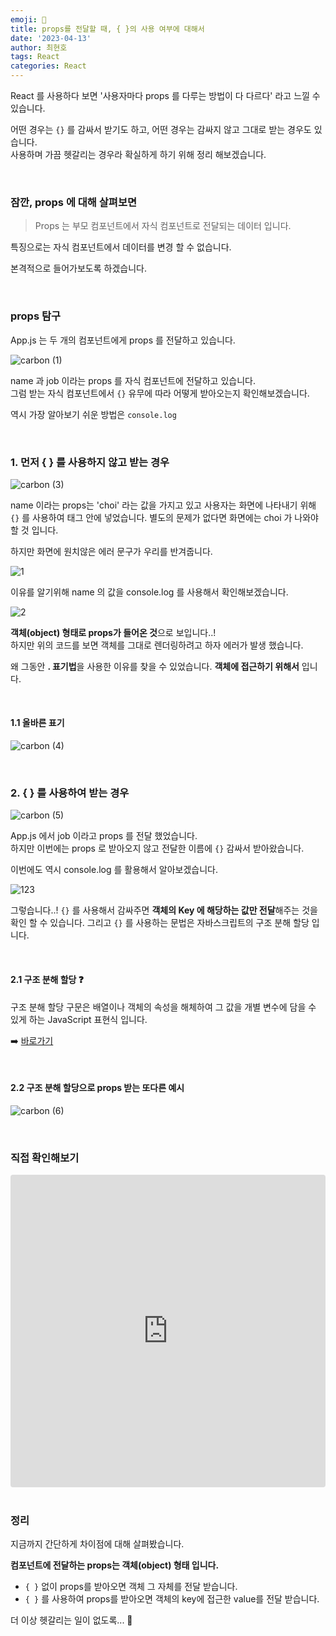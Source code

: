 ```yaml
---
emoji: 📖
title: props를 전달할 때, { }의 사용 여부에 대해서
date: '2023-04-13'
author: 최현호
tags: React
categories: React
---
```


React 를 사용하다 보면 '사용자마다 props 를 다루는 방법이 다 다르다' 라고 느낄 수 있습니다.

어떤 경우는 `{}` 를 감싸서 받기도 하고, 어떤 경우는 감싸지 않고 그대로 받는 경우도 있습니다. <br>
사용하며 가끔 헷갈리는 경우라 확실하게 하기 위해 정리 해보겠습니다.

<br>

### 잠깐, props 에 대해 살펴보면

> Props 는 부모 컴포넌트에서 자식 컴포넌트로 전달되는 데이터 입니다.

특징으로는 자식 컴포넌트에서 데이터를 변경 할 수 없습니다.

본격적으로 들어가보도록 하겠습니다.

<br>

### props 탐구

App.js 는 두 개의 컴포넌트에게 props 를 전달하고 있습니다.

![carbon (1)](https://user-images.githubusercontent.com/87301268/231626139-5692bfe6-bdb9-4c56-add9-afac593d9585.png)

name 과 job 이라는 props 를 자식 컴포넌트에 전달하고 있습니다. <br>
그럼 받는 자식 컴포넌트에서 `{}` 유무에 따라 어떻게 받아오는지 확인해보겠습니다.

역시 가장 알아보기 쉬운 방법은 `console.log`

<br>

### 1. 먼저 { } 를 사용하지 않고 받는 경우

![carbon (3)](https://user-images.githubusercontent.com/87301268/231633773-99dbb824-706b-4030-a982-5cb9e7a3e4c8.png)

name 이라는 props는 'choi' 라는 값을 가지고 있고 사용자는 화면에 나타내기 위해 `{}` 를 사용하여 태그 안에 넣었습니다.
별도의 문제가 없다면 화면에는 choi 가 나와야 할 것 입니다.

하지만 화면에 원치않은 에러 문구가 우리를 반겨줍니다.

![1](https://user-images.githubusercontent.com/87301268/231628621-eac23965-8ebf-487a-8768-44c06d90ce34.png)

이유를 알기위해 name 의 값을 console.log 를 사용해서 확인해보겠습니다.

![2](https://user-images.githubusercontent.com/87301268/231630126-c0e4c3d6-82db-4efd-9e43-36d458c6e488.png)

**객체(object) 형태로 props가 들어온 것**으로 보입니다..! <br>
하지만 위의 코드를 보면 객체를 그대로 렌더링하려고 하자 에러가 발생 했습니다.

왜 그동안 **. 표기법**을 사용한 이유를 찾을 수 있었습니다. **객체에 접근하기 위해서** 입니다.

<br>

#### 1.1 올바른 표기

![carbon (4)](https://user-images.githubusercontent.com/87301268/231634382-93113957-4068-4138-942f-32e0070d2a92.png)

<br>

### 2. { } 를 사용하여 받는 경우

![carbon (5)](https://user-images.githubusercontent.com/87301268/231635243-a715877d-1eef-4f2b-aa25-83973d82b392.png)

App.js 에서 job 이라고 props 를 전달 했었습니다. <br>
하지만 이번에는 props 로 받아오지 않고 전달한 이름에 `{}` 감싸서 받아왔습니다.

이번에도 역시 console.log 를 활용해서 알아보겠습니다.

![123](https://user-images.githubusercontent.com/87301268/231651307-918849b7-5cac-4bf8-894e-2db0e4133ee3.png)

그렇습니다..! `{}` 를 사용해서 감싸주면 **객체의 Key 에 해당하는 값만 전달**해주는 것을 확인 할 수 있습니다.
그리고 `{}` 를 사용하는 문법은 자바스크립트의 구조 분해 할당 입니다.

<br>

#### 2.1 구조 분해 할당 ❓

구조 분해 할당 구문은 배열이나 객체의 속성을 해체하여 그 값을 개별 변수에 담을 수 있게 하는 JavaScript 표현식 입니다.

➡️ [바로가기](https://developer.mozilla.org/ko/docs/Web/JavaScript/Reference/Operators/Destructuring_assignment)

<br>

#### 2.2 구조 분해 할당으로 props 받는 또다른 예시

![carbon (6)](https://user-images.githubusercontent.com/87301268/231653635-fb539555-a711-4e1d-8462-c4a1df696154.png)

<br>

### 직접 확인해보기

<iframe src="https://codesandbox.io/embed/props-lk5knx?fontsize=14&hidenavigation=1&theme=dark"
     style="width:100%; height:500px; border:0; border-radius: 4px; overflow:hidden;"
     title="props"
     allow="accelerometer; ambient-light-sensor; camera; encrypted-media; geolocation; gyroscope; hid; microphone; midi; payment; usb; vr; xr-spatial-tracking"
     sandbox="allow-forms allow-modals allow-popups allow-presentation allow-same-origin allow-scripts"
   ></iframe>

<br>

<br>

### 정리

지금까지 간단하게 차이점에 대해 살펴봤습니다.

**컴포넌트에 전달하는 props는 객체(object) 형태 입니다.**

- `{ }` 없이 props를 받아오면 객체 그 자체를 전달 받습니다.
- `{ }` 를 사용하여 props를 받아오면 객체의 key에 접근한 value를 전달 받습니다.

더 이상 헷갈리는 일이 없도록... 🥱

<br>

```toc

```
